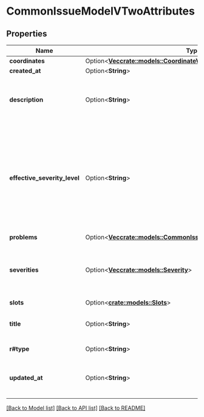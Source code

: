 # CommonIssueModelVTwoAttributes

## Properties

Name | Type | Description | Notes
------------ | ------------- | ------------- | -------------
**coordinates** | Option<[**Vec<crate::models::CoordinateVTwo>**](CoordinateVTwo.md)> |  | [optional]
**created_at** | Option<**String**> |  | [optional]
**description** | Option<**String**> | A description of the issue in Markdown format | [optional]
**effective_severity_level** | Option<**String**> | The type from enumeration of the issue’s severity level. This is usually set from the issue’s producer, but can be overridden by policies. | [optional]
**problems** | Option<[**Vec<crate::models::CommonIssueModelAttributesProblemsInner>**](CommonIssueModel_attributes_problems_inner.md)> |  | [optional]
**severities** | Option<[**Vec<crate::models::Severity>**](Severity.md)> | The severity level of the vulnerability: ‘low’, ‘medium’, ‘high’ or ‘critical’. | [optional]
**slots** | Option<[**crate::models::Slots**](Slots.md)> |  | [optional]
**title** | Option<**String**> | A human-readable title for this issue. | [optional]
**r#type** | Option<**String**> | The issue type | [optional]
**updated_at** | Option<**String**> | When the vulnerability information was last modified. | [optional]

[[Back to Model list]](../README.md#documentation-for-models) [[Back to API list]](../README.md#documentation-for-api-endpoints) [[Back to README]](../README.md)



